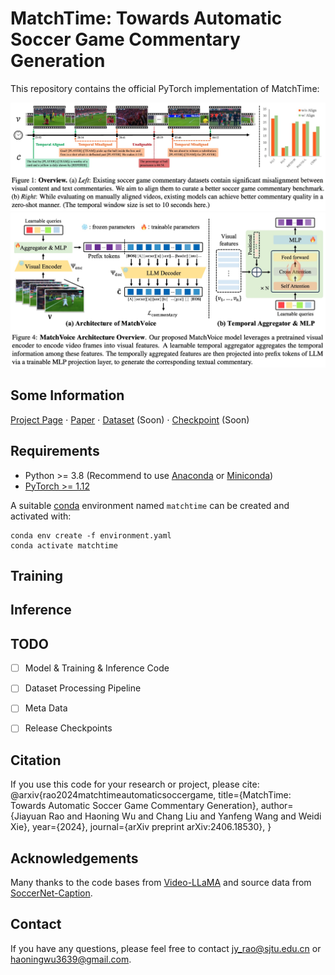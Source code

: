 # MatchTime: Towards Automatic Soccer Game Commentary Generation
This repository contains the official PyTorch implementation of MatchTime:

<div align="center">
   <img src="./teaser.png">
</div>

<div align="center">
   <img src="./commentary.png">
</div>

## Some Information
[Project Page](https://haoningwu3639.github.io/MatchTime/)  $\cdot$ [Paper](https://arxiv.org/abs/2406.18530) $\cdot$ [Dataset](https://huggingface.co/datasets/) (Soon) $\cdot$ [Checkpoint](https://huggingface.co/) (Soon)

## Requirements
- Python >= 3.8 (Recommend to use [Anaconda](https://www.anaconda.com/download/#linux) or [Miniconda](https://docs.conda.io/en/latest/miniconda.html))
- [PyTorch >= 1.12](https://pytorch.org/)

A suitable [conda](https://conda.io/) environment named `matchtime` can be created and activated with:
```
conda env create -f environment.yaml
conda activate matchtime
```


## Training

## Inference

## TODO
- [ ] Model & Training & Inference Code
- [ ] Dataset Processing Pipeline
- [ ] Meta Data
- [ ] Release Checkpoints


## Citation
If you use this code for your research or project, please cite:
   @arxiv{rao2024matchtimeautomaticsoccergame,
      title={MatchTime: Towards Automatic Soccer Game Commentary Generation}, 
      author={Jiayuan Rao and Haoning Wu and Chang Liu and Yanfeng Wang and Weidi Xie},
      year={2024},
      journal={arXiv preprint arXiv:2406.18530},
   }
	
## Acknowledgements
Many thanks to the code bases from [Video-LLaMA](https://github.com/DAMO-NLP-SG/Video-LLaMA) and source data from [SoccerNet-Caption](https://arxiv.org/abs/2304.04565).

## Contact
If you have any questions, please feel free to contact jy_rao@sjtu.edu.cn or haoningwu3639@gmail.com.